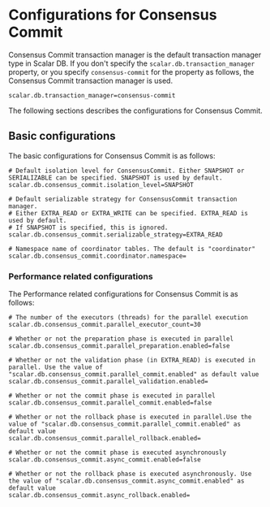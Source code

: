 # Configurations for Consensus Commit

Consensus Commit transaction manager is the default transaction manager type in Scalar DB.
If you don't specify the `scalar.db.transaction_manager` property, or you specify `consensus-commit` for the property as follows, the Consensus Commit transaction manager is used.

```properties
scalar.db.transaction_manager=consensus-commit
```

The following sections describes the configurations for Consensus Commit.

## Basic configurations

The basic configurations for Consensus Commit is as follows:

```properties
# Default isolation level for ConsensusCommit. Either SNAPSHOT or SERIALIZABLE can be specified. SNAPSHOT is used by default.
scalar.db.consensus_commit.isolation_level=SNAPSHOT

# Default serializable strategy for ConsensusCommit transaction manager.
# Either EXTRA_READ or EXTRA_WRITE can be specified. EXTRA_READ is used by default.
# If SNAPSHOT is specified, this is ignored.
scalar.db.consensus_commit.serializable_strategy=EXTRA_READ

# Namespace name of coordinator tables. The default is "coordinator"
scalar.db.consensus_commit.coordinator.namespace=
```

### Performance related configurations

The Performance related configurations for Consensus Commit is as follows:

```properties
# The number of the executors (threads) for the parallel execution
scalar.db.consensus_commit.parallel_executor_count=30

# Whether or not the preparation phase is executed in parallel
scalar.db.consensus_commit.parallel_preparation.enabled=false

# Whether or not the validation phase (in EXTRA_READ) is executed in parallel. Use the value of "scalar.db.consensus_commit.parallel_commit.enabled" as default value
scalar.db.consensus_commit.parallel_validation.enabled=

# Whether or not the commit phase is executed in parallel
scalar.db.consensus_commit.parallel_commit.enabled=false

# Whether or not the rollback phase is executed in parallel.Use the value of "scalar.db.consensus_commit.parallel_commit.enabled" as default value
scalar.db.consensus_commit.parallel_rollback.enabled=

# Whether or not the commit phase is executed asynchronously
scalar.db.consensus_commit.async_commit.enabled=false

# Whether or not the rollback phase is executed asynchronously. Use the value of "scalar.db.consensus_commit.async_commit.enabled" as default value
scalar.db.consensus_commit.async_rollback.enabled=
```
